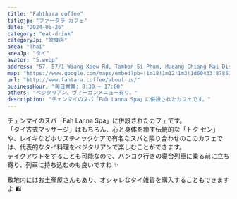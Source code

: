 ```yaml
---
title: "Fahthara coffee"
titlejp: "ファータラ カフェ"
date: "2024-06-26"
category: "eat-drink"
categoryJp: "飲食店"
area: "Thai"
areaJp: "タイ"
avator: "5.webp"
address: "57, 57/1 Wiang Kaew Rd, Tambon Si Phum, Mueang Chiang Mai District, Chang Wat Chiang Mai"
map: "https://www.google.com/maps/embed?pb=!1m18!1m12!1m3!1d60433.878536416814!2d98.91394772167968!3d18.792920300000002!2m3!1f0!2f0!3f0!3m2!1i1024!2i768!4f13.1!3m3!1m2!1s0x30da3a9759b437e9%3A0xf736b08989f53bf3!2z4Lif4LmJ4Liy4Lil4LmJ4Liy4LiZ4LiZ4LiyIOC4quC4m-C4siDguYDguKHguLfguK3guIfguYDguIHguYjguLIgLSBGYWggTGFubmEgU3BhIC0gT2xkIENpdHk!5e0!3m2!1sja!2sjp!4v1719554807025!5m2!1sja!2sjp"
url: "http://www.fahtara.coffee/about-us/"
businessHour: "毎日営業: 8:30 ~ 17:00"
others: "ベジタリアン、ヴィーガンメニュー有り。"
description: "チェンマイのスパ「Fah Lanna Spa」に併設されたカフェです。"
---
```


チェンマイのスパ「Fah Lanna Spa」に併設されたカフェです。  
「タイ古式マッサージ」はもちろん、心と身体を癒す伝統的な「トク セン」や、レイキなどホリスティックケアで有名なスパと隣り合わせのこのカフェでは、代表的なタイ料理をベジタリアンで楽しむことができます。  
テイクアウトをすることも可能なので、バンコク行きの寝台列車に乗る前に立ち寄り、列車に持ち込むのも良いですね ✨

敷地内にはお土産屋さんもあり、オシャレなタイ雑貨を購入することもできますよ 🛍️
